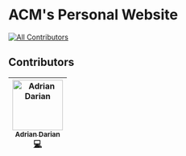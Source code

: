# ACM's Personal Website

[![All Contributors](https://img.shields.io/badge/all_contributors-1-orange.svg?style=flat-square)](#contributors)
## Contributors

<!-- ALL-CONTRIBUTORS-LIST:START - Do not remove or modify this section -->
<!-- prettier-ignore -->
| [<img src="https://avatars0.githubusercontent.com/u/23567187?v=4" width="100px;" alt="Adrian Darian"/><br /><sub><b>Adrian Darian</b></sub>](http://linkedin.com/in/adriandarian/)<br />[💻](https://github.com/UCMercedACM/ACM/commits?author=adriandarian "Code") |
| :---: |
<!-- ALL-CONTRIBUTORS-LIST:END -->
